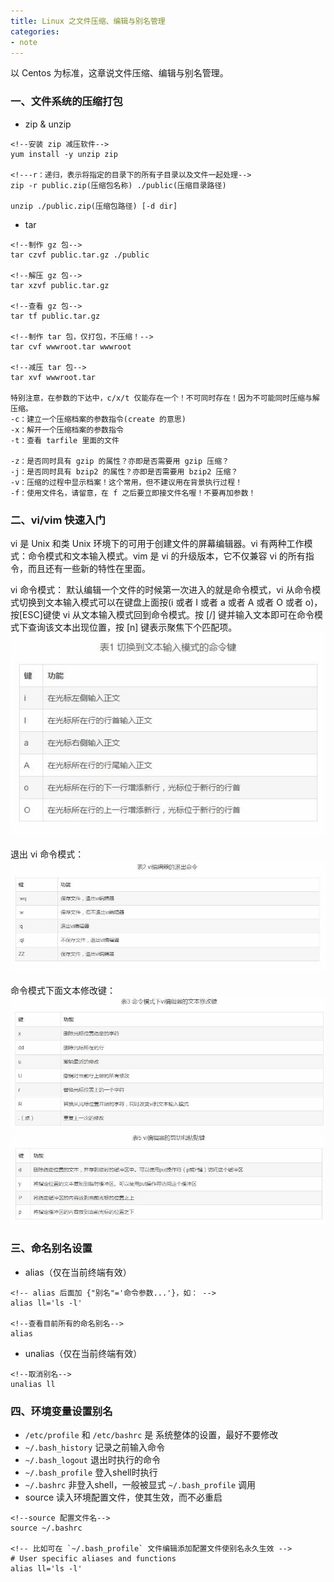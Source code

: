 ```yaml
---
title: Linux 之文件压缩、编辑与别名管理
categories:
- note 
---
```

以 Centos 为标准，这章说文件压缩、编辑与别名管理。
<!--more-->
### 一、文件系统的压缩打包
- zip & unzip

```
<!--安装 zip 减压软件-->
yum install -y unzip zip

<!---r：递归，表示将指定的目录下的所有子目录以及文件一起处理-->
zip -r public.zip(压缩包名称) ./public(压缩目录路径)

unzip ./public.zip(压缩包路径) [-d dir]
```
- tar

```
<!--制作 gz 包-->
tar czvf public.tar.gz ./public

<!--解压 gz 包-->
tar xzvf public.tar.gz

<!--查看 gz 包-->
tar tf public.tar.gz

<!--制作 tar 包，仅打包，不压缩！-->
tar cvf wwwroot.tar wwwroot

<!--减压 tar 包-->
tar xvf wwwroot.tar

特别注意，在参数的下达中，c/x/t 仅能存在一个！不可同时存在！因为不可能同时压缩与解压缩。
-c：建立一个压缩档案的参数指令(create 的意思)
-x：解开一个压缩档案的参数指令
-t：查看 tarfile 里面的文件

-z：是否同时具有 gzip 的属性？亦即是否需要用 gzip 压缩？
-j：是否同时具有 bzip2 的属性？亦即是否需要用 bzip2 压缩？
-v：压缩的过程中显示档案！这个常用，但不建议用在背景执行过程！
-f：使用文件名，请留意，在 f 之后要立即接文件名喔！不要再加参数！
```
### 二、vi/vim 快速入门
vi 是 Unix 和类 Unix 环境下的可用于创建文件的屏幕编辑器。vi 有两种工作模式：命令模式和文本输入模式。vim 是 vi 的升级版本，它不仅兼容 vi 的所有指令，而且还有一些新的特性在里面。

vi 命令模式：
默认编辑一个文件的时候第一次进入的就是命令模式，vi 从命令模式切换到文本输入模式可以在键盘上面按(i 或者 I 或者 a 或者 A 或者 O 或者 o)，按[ESC]键使 vi 从文本输入模式回到命令模式。按 [/] 键并输入文本即可在命令模式下查询该文本出现位置，按 [n] 键表示聚焦下个匹配项。
<img src="/assets/note/linux/vi1.png">

退出 vi 命令模式：
<img src="/assets/note/linux/vi2.png">

命令模式下面文本修改键：
<img src="/assets/note/linux/vi3.png">
<img src="/assets/note/linux/vi4.png">

### 三、命名别名设置
- alias（仅在当前终端有效）

```
<!-- alias 后面加 {"别名"='命令参数...'}，如： -->
alias ll='ls -l'

<!--查看目前所有的命名别名-->
alias
```
- unalias（仅在当前终端有效）

```
<!--取消别名-->
unalias ll
```
### 四、环境变量设置别名
- `/etc/profile` 和 `/etc/bashrc` 是 系统整体的设置，最好不要修改
- `~/.bash_history` 记录之前输入命令
- `~/.bash_logout` 退出时执行的命令
- `~/.bash_profile` 登入shell时执行
- `~/.bashrc` 非登入shell，一般被显式 `~/.bash_profile` 调用
- source 读入环境配置文件，使其生效，而不必重启

```
<!--source 配置文件名-->
source ~/.bashrc

<!-- 比如可在 `~/.bash_profile` 文件编辑添加配置文件使别名永久生效 -->
# User specific aliases and functions
alias ll='ls -l'
```